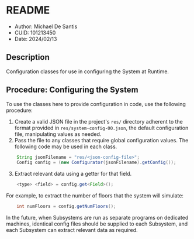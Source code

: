 # README
* Author: Michael De Santis
* CUID: 101213450
* Date: 2024/02/13

## Description
Configuration classes for use in configuring the System at Runtime.

## Procedure: Configuring the System
To use the classes here to provide configuration in code, use the following procedure:
1. Create a valid JSON file in the project's `res/` directory adherent to the format provided in `res/system-config-00.json`, the default configuration file, manipulating values as needed.
2. Pass the file to any classes that require global configuration values. The following code may be used in each class.
```java
    String jsonFilename = "res/<json-config-file>";
    Config config = (new Configurator(jsonFilename).getConfig());
```
3. Extract relevant data using a getter for that field.
```java
    <type> <field> = config.get<Field>();
```
For example, to extract the number of floors that the system will simulate:
```java
    int numFloors = config.getNumFloors();
```
In the future, when Subsystems are run as separate programs on dedicated machines, identical config files should be supplied to each Subsystem, and each Subsystem can extract relevant data as required.



